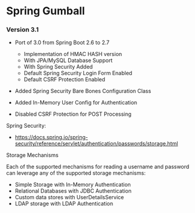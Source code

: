 # Spring Gumball


### Version 3.1 

* Port of 3.0 from Spring Boot 2.6 to 2.7

	* Implementation of HMAC HASH version
	* With JPA/MySQL Database Support
	* With Spring Security Added
	* Default Spring Security Login Form Enabled
	* Default CSRF Protection Enabled

* Added Spring Security Bare Bones Configuration Class
* Added In-Memory User Config for Authentication
* Disabled CSRF Protection for POST Processing

Spring Security:
	
* https://docs.spring.io/spring-security/reference/servlet/authentication/passwords/storage.html
	
Storage Mechanisms
	
Each of the supported mechanisms for reading a username and password can leverage any of 
the supported storage mechanisms:
	
* Simple Storage with In-Memory Authentication
* Relational Databases with JDBC Authentication
* Custom data stores with UserDetailsService
* LDAP storage with LDAP Authentication



